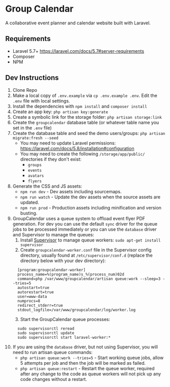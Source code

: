 # Group Calendar
A collaborative event planner and calendar website built with Laravel.

## Requirements
- Laravel 5.7+ https://laravel.com/docs/5.7#server-requirements
- Composer
- NPM

## Dev Instructions
1. Clone Repo
2. Make a local copy of `.env.example` via `cp .env.example .env`. Edit the `.env` file with local settings.
3. Install the dependencies with `npm install` and `composer install`
4. Create an app key: `php artisan key:generate`
5. Create a symbolic link for the storage folder: `php artisan storage:link`
6. Create the `groupcalendar` database table (or whatever table name you set in the `.env` file)
7. Create the database table and seed the demo users/groups: `php artisan migrate:fresh --seed`
    - You may need to update Laravel permissions: https://laravel.com/docs/5.8/installation#configuration
    - You may need to create the following `/storage/app/public/` directories if they don't exist: 
        - `groups`
        - `events`
        - `avatars`
        - `flyers`
8. Generate the CSS and JS assets:
    - `npm run dev` - Dev assets including sourcemaps.
    - `npm run watch` - Update the dev assets when the source assets are updated.
    - `npm run prod` - Production assets including minification and version busting.
9. GroupCalendar uses a queue system to offload event flyer PDF generation. For dev you can use the default `sync` driver for the queue jobs to be processed immediately or you can use the `database` driver and Supervisor to manage the queues:
    1. Install [Supervisor](https://github.com/Supervisor/supervisor) to manage queue workers: `sudo apt-get install supervisor`
    2. Create `groupcalendar-worker.conf` file in the Supervisor config directory, usually found at `/etc/supervisor/conf.d` (replace the directory below with your dev directory): 
      ```
        [program:groupcalendar-worker]
        process_name=%(program_name)s_%(process_num)02d
        command=php /var/www/groupcalendar/artisan queue:work --sleep=3 --tries=5
        autostart=true
        autorestart=true
        user=www-data
        numprocs=8
        redirect_stderr=true
        stdout_logfile=/var/www/groupcalendar/log/worker.log
      ```
    3. Start the GroupCalendar queue processes:
      ```
        sudo supervisorctl reread
        sudo supervisorctl update
        sudo supervisorctl start laravel-worker:*
    ```
10. If you are using the `database` driver, but not using Supervisor, you will need to run artisan queue commands:
    - `php artisan queue:work --tries=5` - Start working queue jobs, allow 5 attempts per job and then the job will be marked as failed.
    - `php artisan queue:restart` - Restart the queue worker, required after any change to the code as queue workers will not pick up any code changes without a restart.